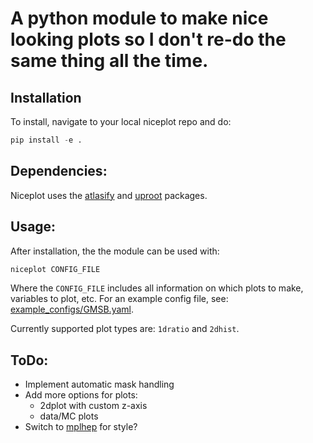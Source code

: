# A python module to make nice looking plots so I don't re-do the same thing all the time.

## Installation

To install, navigate to your local niceplot repo and do:

```python
pip install -e .
```

## Dependencies: 

Niceplot uses the [atlasify](https://atlasify.readthedocs.io) and [uproot](https://uproot.readthedocs.io) packages.

## Usage: 

After installation, the the module can be used with:

```python
niceplot CONFIG_FILE
```
Where the `CONFIG_FILE` includes all information on which plots to make, variables to plot, etc. For an example config file, see: [example_configs/GMSB.yaml](https://gitlab.cern.ch/jwuerzin/nice-plot/-/blob/master/example_configs/GMSB.yaml).

Currently supported plot types are: `1dratio` and `2dhist`.

## ToDo:

- Implement automatic mask handling
- Add more options for plots:
  - 2dplot with custom z-axis
  - data/MC plots
- Switch to [mplhep](https://mplhep.readthedocs.io/en/latest/) for style?